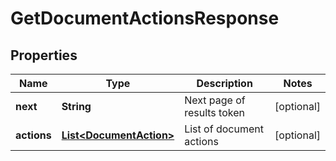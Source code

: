 

# GetDocumentActionsResponse


## Properties

| Name | Type | Description | Notes |
|------------ | ------------- | ------------- | -------------|
|**next** | **String** | Next page of results token |  [optional] |
|**actions** | [**List&lt;DocumentAction&gt;**](DocumentAction.md) | List of document actions |  [optional] |



